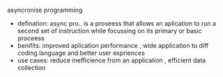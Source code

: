 asyncronise programming 
-   defination: async pro.. is a proseess that allows an aplication to run a second set of instruction while focussing on its primary or basic proceess
-   benifits: improved aplication performance , wide application to diff coding language and better user expriences 
-   use cases: reduce inefficience from an application , efficient data collection